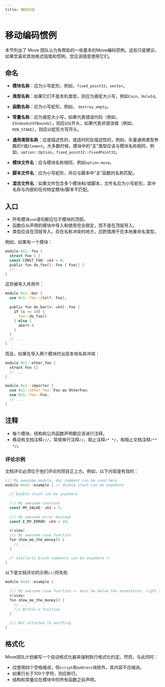 ```yaml
---
title: 编码约定
---
```

# 移动编码惯例

本节列出了 Move 团队认为有帮助的一些基本的Move编码惯例。这些只是建议，如果您喜欢其他格式指南和惯例，您应该随意使用它们。

## 命名[](https://aptos.guide/en/build/smart-contracts/book/coding-conventions#naming)

- **模块名称**：应为小写蛇形，例如，`fixed_point32`，`vector`。
- **类型名称**：如果它们不是本机类型，则应为骆驼大小写，例如`Coin`、`RoleId`。
- **函数名称**：应为小写蛇形，例如， `destroy_empty`。
- **常量名称**：应为骆驼大小写，如果代表错误代码（例如，`EIndexOutOfBounds`），则应以`E`开头，如果代表非错误值（例如，`MIN_STAKE`），则应以蛇形大写开头。

- **通用类型名称**：应是描述性的，或适时的反描述性的，例如，矢量通用类型参数的`T`或`Element`。大多数时候，模块中的“主”类型应该与模块名称相同，例如，`option::Option`，`fixed_point32::FixedPoint32`。
- **模块文件名**：应与模块名称相同，例如`option.move`。
- **脚本文件名**：应为小写蛇形，并应与脚本中“主”函数的名称匹配。
- **混合文件名**：如果文件包含多个模块和/或脚本，文件名应为小写蛇形，其中名称与内部的任何特定模块/脚本不匹配。

## 入口[](https://aptos.guide/en/build/smart-contracts/book/coding-conventions#imports)

- 所有模块`use`语句都应位于模块的顶部。
- 函数应从声明的模块中导入和使用完全限定，而不是在顶层导入。
- 类型应该在顶层导入。存在名称冲突的地方，应酌情用于在本地重命名类型。

例如，如果有一个模块：

```rust
module 0x1::foo {
  struct Foo { }
  const CONST_FOO: u64 = 0;
  public fun do_foo(): Foo { Foo{} }
  // ...
}
```

这将被导入并用作：

```rust
module 0x1::bar {
  use 0x1::foo::{Self, Foo};
 
  public fun do_bar(x: u64): Foo {
    if (x == 10) {
      foo::do_foo()
    } else {
      abort 0
    }
  }
  // ...
}
```

而且，如果在导入两个模块时出现本地名称冲突：

```rust
module 0x1::other_foo {
  struct Foo {}
  // ...
}
 
module 0x1::importer {
  use 0x1::other_foo::Foo as OtherFoo;
  use 0x1::foo::Foo;
  // ...
}
```

## 注释[](https://aptos.guide/en/build/smart-contracts/book/coding-conventions#comments)

- 每个模块、结构和公共函数声明都应该进行注释。
- 移动有文档注释`///`，常规单行注释`//`，阻止注释`/* */`，和阻止文档注释`/** */`。

### 评论示例[](https://aptos.guide/en/build/smart-contracts/book/coding-conventions#comments-example)

文档评论必须位于他们评论的项目正上方。例如，以下内容是有效的：

```rust
/// My awesome module, doc comment can be used here
module 0x42::example { // double slash can be anywhere
 
  // Double slash can be anywhere
 
  /// My awesome constant
  const MY_VALUE: u64 = 5;
 
  /// My awesome error message
  const E_MY_ERROR: u64 = 10;
 
  #[view]
  /// My awesome view function
  fun show_me_the_money() {
    // ...
  }
 
  /* Similarly block comments can be anywhere */
}
```

以下是文档评论的示例`///`将失败

```rust
module 0x42::example {
 
  /// My awesome view function <- must be below the annotation, right above the thing commented
  #[view]
  fun show_me_the_money() {
    // ...
    /// Within a function
  }
 
  /// Not attached to anything
}
```

## 格式化[](https://aptos.guide/en/build/smart-contracts/book/coding-conventions#formatting)

Move团队计划编写一个自动格式化器来强制执行格式化约定。然而，与此同时：

- 应使用四个空格缩进，但`script`和`address`块除外，其内容不应缩进。
- 如果行长于100个字符，则应断行。
- 结构和常量应在模块中的所有函数之前声明。